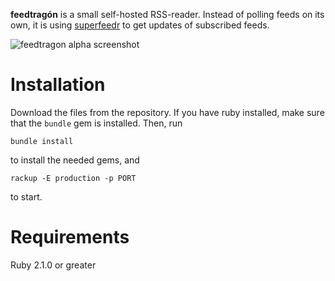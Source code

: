 **feedtragón** is a small self-hosted RSS-reader. Instead of polling feeds on its own, it is using [superfeedr](https://superfeedr.com) to get updates of subscribed feeds.

![feedtragon alpha screenshot](https://www.onli-blogging.de/uploads/feedtragon_alpha1.png)

# Installation

Download the files from the repository. If you have ruby installed, make sure that the `bundle` gem is installed. Then, run

    bundle install

to install the needed gems, and

    rackup -E production -p PORT

to start.

# Requirements

 Ruby 2.1.0 or greater
